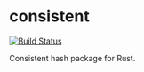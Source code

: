 # consistent
[![Build Status](https://travis-ci.org/DavidCai1993/consistent.svg?branch=master)](https://travis-ci.org/DavidCai1993/consistent)

Consistent hash package for Rust.
